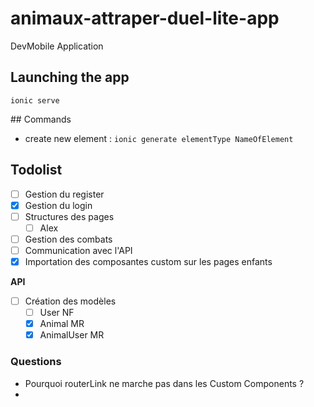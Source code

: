 # animaux-attraper-duel-lite-app
DevMobile Application

## Launching the app

`ionic serve`

## Commands

- create new element : `ionic generate elementType NameOfElement` 

## Todolist

- [ ] Gestion du register
- [x] Gestion du login
- [ ] Structures des pages
    - [ ] Alex
- [ ] Gestion des combats
- [ ] Communication avec l'API
- [x] Importation des composantes custom sur les pages enfants

**API**

- [ ] Création des modèles
    - [ ] User NF
    - [x] Animal MR
    - [x] AnimalUser MR

### Questions

- Pourquoi routerLink ne marche pas dans les Custom Components ?
- 
